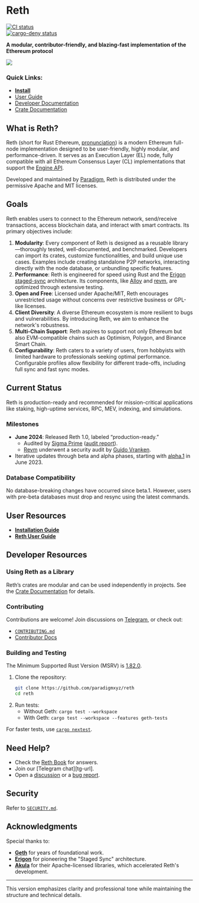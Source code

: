 # Reth  

[![CI status](https://github.com/paradigmxyz/reth/workflows/unit/badge.svg)][gh-ci]  
[![cargo-deny status](https://github.com/paradigmxyz/reth/workflows/deny/badge.svg)][gh-deny]  

**A modular, contributor-friendly, and blazing-fast implementation of the Ethereum protocol**  

![](./assets/reth-prod.png)  

### Quick Links:  
- **[Install](https://paradigmxyz.github.io/reth/installation/installation.html)**  
- [User Guide](https://reth.rs)  
- [Developer Documentation](./docs)  
- [Crate Documentation](https://reth.rs/docs)  

[gh-ci]: https://github.com/paradigmxyz/reth/actions/workflows/unit.yml  
[gh-deny]: https://github.com/paradigmxyz/reth/actions/workflows/deny.yml  
[tg-badge]: https://img.shields.io/endpoint?color=neon&logo=telegram&label=chat&url=https%3A%2F%2Ftg.sumanjay.workers.dev%2Fparadigm%5Freth  

## What is Reth?  

Reth (short for Rust Ethereum, [pronunciation](https://twitter.com/kelvinfichter/status/1597653609411268608)) is a modern Ethereum full-node implementation designed to be user-friendly, highly modular, and performance-driven. It serves as an Execution Layer (EL) node, fully compatible with all Ethereum Consensus Layer (CL) implementations that support the [Engine API](https://github.com/ethereum/execution-apis/tree/a0d03086564ab1838b462befbc083f873dcf0c0f/src/engine).  

Developed and maintained by [Paradigm](https://paradigm.xyz/), Reth is distributed under the permissive Apache and MIT licenses.  

## Goals  

Reth enables users to connect to the Ethereum network, send/receive transactions, access blockchain data, and interact with smart contracts. Its primary objectives include:  

1. **Modularity**: Every component of Reth is designed as a reusable library—thoroughly tested, well-documented, and benchmarked. Developers can import its crates, customize functionalities, and build unique use cases. Examples include creating standalone P2P networks, interacting directly with the node database, or unbundling specific features.  
2. **Performance**: Reth is engineered for speed using Rust and the [Erigon staged-sync](https://erigon.substack.com/p/erigon-stage-sync-and-control-flows) architecture. Its components, like [Alloy](https://github.com/alloy-rs/alloy/) and [revm](https://github.com/bluealloy/revm/), are optimized through extensive testing.  
3. **Open and Free**: Licensed under Apache/MIT, Reth encourages unrestricted usage without concerns over restrictive business or GPL-like licenses.  
4. **Client Diversity**: A diverse Ethereum ecosystem is more resilient to bugs and vulnerabilities. By introducing Reth, we aim to enhance the network's robustness.  
5. **Multi-Chain Support**: Reth aspires to support not only Ethereum but also EVM-compatible chains such as Optimism, Polygon, and Binance Smart Chain.  
6. **Configurability**: Reth caters to a variety of users, from hobbyists with limited hardware to professionals seeking optimal performance. Configurable profiles allow flexibility for different trade-offs, including full sync and fast sync modes.  

## Current Status  

Reth is production-ready and recommended for mission-critical applications like staking, high-uptime services, RPC, MEV, indexing, and simulations.  

### Milestones  
- **June 2024**: Released Reth 1.0, labeled “production-ready.”  
  - Audited by [Sigma Prime](https://sigmaprime.io/) ([audit report](./audit/sigma_prime_audit_v2.pdf)).  
  - [Revm](https://github.com/bluealloy/revm/) underwent a security audit by [Guido Vranken](https://twitter.com/guidovranken).  
- Iterative updates through beta and alpha phases, starting with [alpha.1](https://github.com/paradigmxyz/reth/releases/tag/v0.1.0-alpha.1) in June 2023.  

### Database Compatibility  

No database-breaking changes have occurred since beta.1. However, users with pre-beta databases must drop and resync using the latest commands.  

## User Resources  

- **[Installation Guide](https://paradigmxyz.github.io/reth/installation/installation.html)**  
- **[Reth User Guide](https://reth.rs)**  

## Developer Resources  

### Using Reth as a Library  

Reth’s crates are modular and can be used independently in projects. See the [Crate Documentation](https://reth.rs/docs) for details.  

### Contributing  

Contributions are welcome! Join discussions on [Telegram](https://t.me/paradigm_reth), or check out:  
- [`CONTRIBUTING.md`](./CONTRIBUTING.md)  
- [Contributor Docs](./docs)  

### Building and Testing  

The Minimum Supported Rust Version (MSRV) is [1.82.0](https://blog.rust-lang.org/2024/10/17/Rust-1.82.0.html).  

1. Clone the repository:  
   ```sh
   git clone https://github.com/paradigmxyz/reth
   cd reth
   ```  
2. Run tests:  
   - Without Geth: `cargo test --workspace`  
   - With Geth: `cargo test --workspace --features geth-tests`  

For faster tests, use [`cargo nextest`](https://nexte.st/).  

## Need Help?  

- Check the [Reth Book](https://paradigmxyz.github.io/reth/) for answers.  
- Join our [Telegram chat][tg-url].  
- Open a [discussion](https://github.com/paradigmxyz/reth/discussions/new) or a [bug report](https://github.com/paradigmxyz/reth/issues/new).  

## Security  

Refer to [`SECURITY.md`](./SECURITY.md).  

## Acknowledgments  

Special thanks to:  
- **[Geth](https://github.com/ethereum/go-ethereum)** for years of foundational work.  
- **[Erigon](https://github.com/ledgerwatch/erigon)** for pioneering the "Staged Sync" architecture.  
- **[Akula](https://github.com/akula-bft/akula/)** for their Apache-licensed libraries, which accelerated Reth's development.  

---

This version emphasizes clarity and professional tone while maintaining the structure and technical details.
